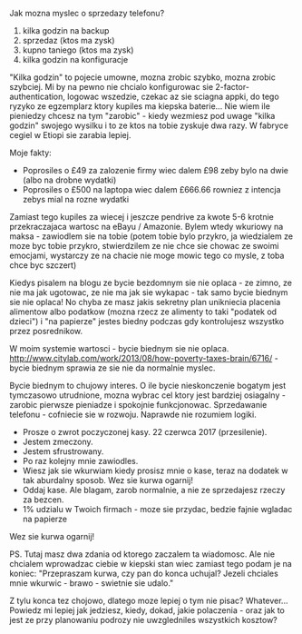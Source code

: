 Jak mozna myslec o sprzedazy telefonu?

1. kilka godzin na backup
2. sprzedaz (ktos ma zysk)
3. kupno taniego (ktos ma zysk)
4. kilka godzin na konfiguracje

"Kilka godzin" to pojecie umowne, mozna zrobic szybko, mozna zrobic szybciej. Mi by na pewno nie chcialo konfigurowac sie 2-factor-authentication, logowac wszedzie, czekac az sie sciagna appki, do tego ryzyko ze egzemplarz ktory kupiles ma kiepska baterie... Nie wiem ile pieniedzy chcesz na tym "zarobic" - kiedy wezmiesz pod uwage "kilka godzin" swojego wysilku i to ze ktos na tobie zyskuje dwa razy. W fabryce cegiel w Etiopi sie zarabia lepiej.

Moje fakty:

* Poprosiles o £49 za zalozenie firmy wiec dalem £98 zeby bylo na dwie (albo na drobne wydatki)
* Poprosiles o £500 na laptopa wiec dalem £666.66 rowniez z intencja zebys mial na rozne wydatki

Zamiast tego kupiles za wiecej i jeszcze pendrive za kwote 5-6 krotnie przekraczajaca wartosc na eBayu / Amazonie. Bylem wtedy wkuriowy na maksa - zawiodlem sie na tobie (potem tobie bylo przykro, ja wiedzialem ze moze byc tobie przykro, stwierdzilem ze nie chce sie chowac ze swoimi emocjami, wystarczy ze na chacie nie moge mowic tego co mysle, z toba chce byc szczert)

Kiedys pisalem na blogu ze bycie bezdomnym sie nie oplaca - ze zimno, ze nie ma jak ugotowac, ze nie ma jak sie wykapac - tak samo bycie biednym sie nie oplaca! No chyba ze masz jakis sekretny plan unikniecia placenia alimentow albo podatkow (mozna rzecz ze alimenty to taki "podatek od dzieci") i "na papierze" jestes biedny podczas gdy kontrolujesz wszystko przez posrednikow.

W moim systemie wartosci - bycie biednym sie nie oplaca. http://www.citylab.com/work/2013/08/how-poverty-taxes-brain/6716/ - bycie biednym sprawia ze sie nie da normalnie myslec.

Bycie biednym to chujowy interes. O ile bycie nieskonczenie bogatym jest tymczasowo utrudnione, mozna wybrac cel ktory jest bardziej osiagalny - zarobic pierwsze pieniadze i spokojnie funkcjonowac. Sprzedawanie telefonu - cofniecie sie w rozwoju. Naprawde nie rozumiem logiki.

* Prosze o zwrot poczyczonej kasy. 22 czerwca 2017 (przesilenie).
* Jestem zmeczony.
* Jestem sfrustrowany.
* Po raz kolejny mnie zawiodles.
* Wiesz jak sie wkurwiam kiedy prosisz mnie o kase, teraz na dodatek w tak aburdalny sposob. Wez sie kurwa ogarnij!
* Oddaj kase. Ale blagam, zarob normalnie, a nie ze sprzedajesz rzeczy za bezcen.
* 1% udzialu w Twoich firmach - moze sie przydac, bedzie fajnie wgladac na papierze

Wez sie kurwa ogarnij!

PS. Tutaj masz dwa zdania od ktorego zaczalem ta wiadomosc. Ale nie chcialem wprowadzac ciebie w kiepski stan wiec zamiast tego podam je na koniec: "Przepraszam kurwa, czy pan do konca uchujal? Jezeli chciales mnie wkurwic - brawo - swietnie sie udalo." 

Z tylu konca tez chojowo, dlatego moze lepiej o tym nie pisac? Whatever... Powiedz mi lepiej jak jedziesz, kiedy, dokad, jakie polaczenia - oraz jak to jest ze przy planowaniu podrozy nie uwzgledniles wszystkich kosztow?
